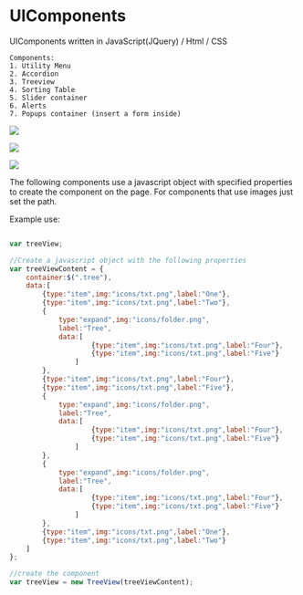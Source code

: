 # UIComponents
UIComponents written in JavaScript(JQuery) / Html / CSS
```
Components:
1. Utility Menu
2. Accordion
3. Treeview
4. Sorting Table
5. Slider container
6. Alerts
7. Popups container (insert a form inside)
```
<img src="http://i62.tinypic.com/287exsi.png"/></img>

<img src="http://i59.tinypic.com/2dnvgg.png"/></img>

<img src="http://i58.tinypic.com/f1aan7.png"/><img>

The following components use a javascript object with specified properties to create the component on the page.
For components that use images just set the path.

Example use:

```javascript

var treeView;

//Create a javascript object with the following properties
var treeViewContent = {
	container:$(".tree"),
	data:[
		{type:"item",img:"icons/txt.png",label:"One"},
		{type:"item",img:"icons/txt.png",label:"Two"},
		{
			type:"expand",img:"icons/folder.png",
			label:"Tree",
			data:[
					{type:"item",img:"icons/txt.png",label:"Four"},
					{type:"item",img:"icons/txt.png",label:"Five"}
				]
		},
		{type:"item",img:"icons/txt.png",label:"Four"},
		{type:"item",img:"icons/txt.png",label:"Five"},
		{
			type:"expand",img:"icons/folder.png",
			label:"Tree",
			data:[
					{type:"item",img:"icons/txt.png",label:"Four"},
					{type:"item",img:"icons/txt.png",label:"Five"}
				]
		},
		{
			type:"expand",img:"icons/folder.png",
			label:"Tree",
			data:[
					{type:"item",img:"icons/txt.png",label:"Four"},
					{type:"item",img:"icons/txt.png",label:"Five"}
				]
		},
		{type:"item",img:"icons/txt.png",label:"One"},
		{type:"item",img:"icons/txt.png",label:"Two"}
	]
};

//create the component
var treeView = new TreeView(treeViewContent);	

```

